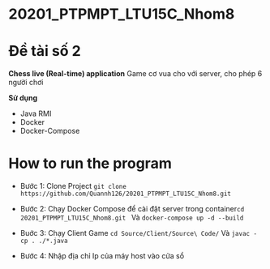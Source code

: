 # 20201_PTPMPT_LTU15C_Nhom8

# Đề tài số 2 
**Chess live (Real-time) application**
Game cơ vua cho với server, cho phép 6 người chơi 

**Sử dụng**
* Java RMI
* Docker
* Docker-Compose
  
# How to run the program
  * Bước 1: Clone Project ```git clone https://github.com/Quannh126/20201_PTPMPT_LTU15C_Nhom8.git```
  
  * Bước 2: Chạy Docker Compose để cài đặt server trong container```cd 20201_PTPMPT_LTU15C_Nhom8.git ``` 
    Và ```docker-compose up -d --build```

  * Buớc 3: Chạy Client Game ```cd Source/Client/Source\ Code/``` 
    Và ```javac -cp . ./*.java```
  
  * Bước 4: Nhập địa chỉ Ip của máy host vào cửa sổ  